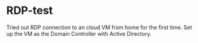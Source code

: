 # RDP-test
Tried out RDP connection to an cloud VM from home for the first time. Set up the VM as the Domain Controller with Active Directory.
